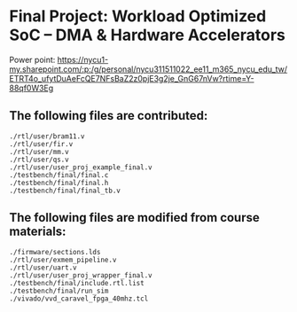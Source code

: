 # Final Project: Workload Optimized SoC – DMA & Hardware Accelerators​

Power point: https://nycu1-my.sharepoint.com/:p:/g/personal/nycu311511022_ee11_m365_nycu_edu_tw/ETRT4o_ufytDuAeFcQE7NFsBaZ2z0pjE3g2je_GnG67nVw?rtime=Y-88qf0W3Eg 

## The following files are contributed:  
```
./rtl/user/bram11.v
./rtl/user/fir.v
./rtl/user/mm.v
./rtl/user/qs.v
./rtl/user/user_proj_example_final.v
./testbench/final/final.c
./testbench/final/final.h
./testbench/final/final_tb.v
```

## The following files are modified from course materials:
```
./firmware/sections.lds
./rtl/user/exmem_pipeline.v
./rtl/user/uart.v
./rtl/user/user_proj_wrapper_final.v
./testbench/final/include.rtl.list
./testbench/final/run_sim
./vivado/vvd_caravel_fpga_40mhz.tcl
```
